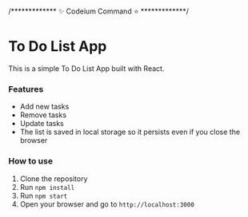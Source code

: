 /*************  ✨ Codeium Command ⭐  *************/
# To Do List App

This is a simple To Do List App built with React.

### Features

* Add new tasks
* Remove tasks
* Update tasks
* The list is saved in local storage so it persists even if you close the browser

### How to use

1. Clone the repository
2. Run `npm install`
3. Run `npm start`
4. Open your browser and go to `http://localhost:3000`

